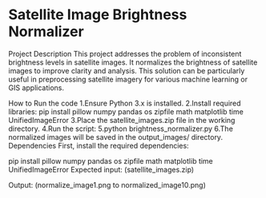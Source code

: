 # Satellite Image Brightness Normalizer 

Project Description This project addresses the problem of inconsistent brightness levels in satellite images. It normalizes the brightness of satellite images to improve clarity and analysis. This solution can be particularly useful in preprocessing satellite imagery for various machine learning or GIS applications.

How to Run the code 1.Ensure Python 3.x is installed. 2.Install required libraries: pip install pillow numpy pandas os zipfile math matplotlib time UnifiedImageError 3.Place the satellite_images.zip file in the working directory. 4.Run the script: 5.python brightness_normalizer.py 6.The normalized images will be saved in the output_images/ directory. Dependencies First, install the required dependencies:

pip install pillow numpy pandas os zipfile math matplotlib time UnifiedImageError Expected input: (satellite_images.zip)

Output: (normalize_image1.png to normalized_image10.png)
